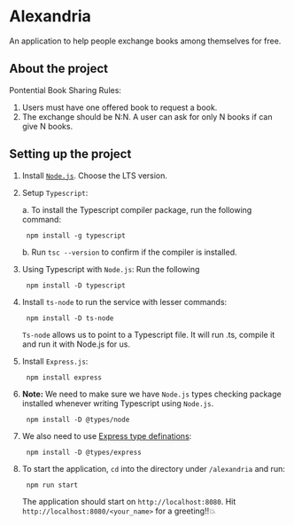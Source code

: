 # Alexandria

An application to help people exchange books among themselves for free.

## About the project
Pontential Book Sharing Rules:
1. Users must have one offered book to request a book.
2. The exchange should be N:N. A user can ask for only N books if can give N books.


## Setting up the project
1. Install [`Node.js`](https://nodejs.org/en/download/). Choose the LTS version.
2. Setup `Typescript`:

	a. To install the Typescript compiler package, run the following command:

		npm install -g typescript
	b. Run `tsc --version` to confirm if the compiler is installed.
3. Using Typescript with `Node.js`: Run the following
	
		npm install -D typescript

4. Install `ts-node` to run the service with lesser commands:
	
		npm install -D ts-node
	`Ts-node` allows us to point to a Typescript file. It will run .ts, compile it and run it with Node.js for us.

5. Install `Express.js`:

		npm install express

6. **Note:** We need to make sure we have `Node.js` types checking package installed whenever writing Typescript using `Node.js`.

		npm install -D @types/node

7. We also need to use [Express type definations](https://www.npmjs.com/package/@types/express):

		npm install -D @types/express

8. To start the application, `cd` into the directory under `/alexandria` and run:

		npm run start

	The application should start on `http://localhost:8080`. Hit `http://localhost:8080/<your_name>` for a greeting!!:boom: 

